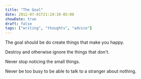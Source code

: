 ```yaml
---
title: "The Goal"
date: 2012-07-01T21:19:10-05:00
showDate: true
draft: false
tags: ["writing", "thoughts", "advice"]
---
```


The goal should be do create things that make you happy.

Destroy and otherwise ignore the things that don't.

Never stop noticing the small things.

Never be too busy to be able to talk to a stranger about nothing.
